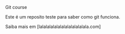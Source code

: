 Git course

Este é um reposito teste para saber como git funciona.

Saiba mais em [lalalalalalalalalalalalalala.com]